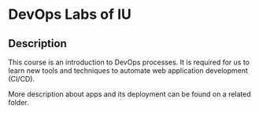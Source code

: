 DevOps Labs of IU
=======================

## Description
This course is an introduction to DevOps processes. It is required for us
to learn new tools and techniques to automate web application development (CI/CD).

More description about apps and its deployment can be found on a related folder.